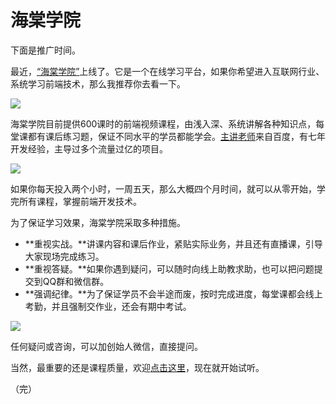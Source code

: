 # 海棠学院

下面是推广时间。

最近，[“海棠学院”](http://apeclass.cn/)上线了。它是一个在线学习平台，如果你希望进入互联网行业、系统学习前端技术，那么我推荐你去看一下。

![](http://www.ruanyifeng.com/blogimg/asset/2016/su_apeclass05.jpg)

海棠学院目前提供600课时的前端视频课程，由浅入深、系统讲解各种知识点，每堂课都有课后练习题，保证不同水平的学员都能学会。[主讲老师](http://apeclass.cn/user/19)来自百度，有七年开发经验，主导过多个流量过亿的项目。

![](http://www.ruanyifeng.com/blogimg/asset/2016/su_apeclass06.jpg)

如果你每天投入两个小时，一周五天，那么大概四个月时间，就可以从零开始，学完所有课程，掌握前端开发技术。

为了保证学习效果，海棠学院采取多种措施。
 
- **重视实战。**讲课内容和课后作业，紧贴实际业务，并且还有直播课，引导大家现场完成练习。
- **重视答疑。**如果你遇到疑问，可以随时向线上助教求助，也可以把问题提交到QQ群和微信群。
- **强调纪律。**为了保证学员不会半途而废，按时完成进度，每堂课都会线上考勤，并且强制交作业，还会有期中考试。

![](http://www.ruanyifeng.com/blogimg/asset/2016/su_apeclass07.jpg)

任何疑问或咨询，可以加创始人微信，直接提问。

当然，最重要的还是课程质量，欢迎[点击这里](http://apeclass.cn/course/27/lesson/list)，现在就开始试听。​​

（完）



